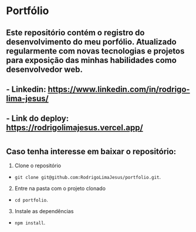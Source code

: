 # Portfólio
## Este repositório contém o registro do desenvolvimento do meu porfólio. Atualizado regularmente com novas tecnologias e projetos para exposição das minhas habilidades como desenvolvedor web.

## - Linkedin: <https://www.linkedin.com/in/rodrigo-lima-jesus/>
## - Link do deploy: <https://rodrigolimajesus.vercel.app/>

#
## Caso tenha interesse em baixar o repositório:

1. Clone o repositório
  * `git clone git@github.com:RodrigoLimaJesus/portfolio.git`.
2. Entre na pasta com o projeto clonado
  * `cd portfolio`.
3. Instale as dependências
  * `npm install`.
